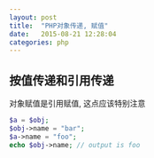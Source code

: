 ```yaml
---
layout: post
title:  "PHP对象传递, 赋值"
date:   2015-08-21 12:28:04
categories: php
---
```


## 按值传递和引用传递

对象赋值是引用赋值, 这点应该特别注意

```php
$a = $obj;
$obj->name = "bar";
$a->name = "foo";
echo $obj->name; // output is foo
```

